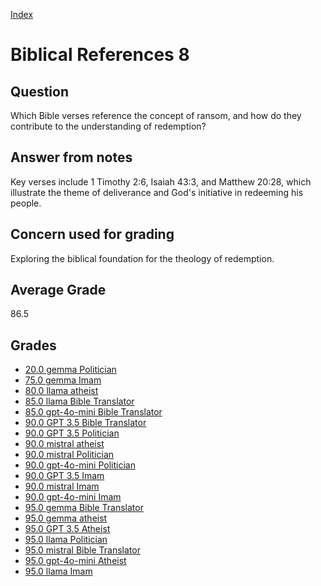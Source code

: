 
[Index](../index.md)
# Biblical References 8
## Question
Which Bible verses reference the concept of ransom, and how do they contribute to the understanding of redemption?

## Answer from notes
Key verses include 1 Timothy 2:6, Isaiah 43:3, and Matthew 20:28, which illustrate the theme of deliverance and God's initiative in redeeming his people.

## Concern used for grading
Exploring the biblical foundation for the theology of redemption.

## Average Grade
86.5

## Grades
 * [20.0 gemma Politician](../answers/gemma_Politician/Biblical_References_8.md)
 * [75.0 gemma Imam](../answers/gemma_Imam/Biblical_References_8.md)
 * [80.0 llama atheist](../answers/llama_atheist/Biblical_References_8.md)
 * [85.0 llama Bible Translator](../answers/llama_Bible_Translator/Biblical_References_8.md)
 * [85.0 gpt-4o-mini Bible Translator](../answers/gpt-4o-mini_Bible_Translator/Biblical_References_8.md)
 * [90.0 GPT 3.5 Bible Translator](../answers/GPT_3.5_Bible_Translator/Biblical_References_8.md)
 * [90.0 GPT 3.5 Politician](../answers/GPT_3.5_Politician/Biblical_References_8.md)
 * [90.0 mistral atheist](../answers/mistral_atheist/Biblical_References_8.md)
 * [90.0 mistral Politician](../answers/mistral_Politician/Biblical_References_8.md)
 * [90.0 gpt-4o-mini Politician](../answers/gpt-4o-mini_Politician/Biblical_References_8.md)
 * [90.0 GPT 3.5 Imam](../answers/GPT_3.5_Imam/Biblical_References_8.md)
 * [90.0 mistral Imam](../answers/mistral_Imam/Biblical_References_8.md)
 * [90.0 gpt-4o-mini Imam](../answers/gpt-4o-mini_Imam/Biblical_References_8.md)
 * [95.0 gemma Bible Translator](../answers/gemma_Bible_Translator/Biblical_References_8.md)
 * [95.0 gemma atheist](../answers/gemma_atheist/Biblical_References_8.md)
 * [95.0 GPT 3.5 Atheist](../answers/GPT_3.5_Atheist/Biblical_References_8.md)
 * [95.0 llama Politician](../answers/llama_Politician/Biblical_References_8.md)
 * [95.0 mistral Bible Translator](../answers/mistral_Bible_Translator/Biblical_References_8.md)
 * [95.0 gpt-4o-mini Atheist](../answers/gpt-4o-mini_Atheist/Biblical_References_8.md)
 * [95.0 llama Imam](../answers/llama_Imam/Biblical_References_8.md)
